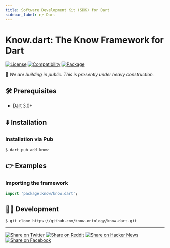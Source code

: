 ```yaml
---
title: Software Development Kit (SDK) for Dart
sidebar_label: 👉 Dart
---
```


# Know.dart: The Know Framework for Dart

[![License](https://img.shields.io/badge/license-Public%20Domain-blue.svg)](https://unlicense.org)
[![Compatibility](https://img.shields.io/badge/dart-3.0%2B-blue)](https://pub.dev/packages/know)
[![Package](https://img.shields.io/pub/v/know)](https://pub.dev/packages/know)

🚧 _We are building in public. This is presently under heavy construction._

## 🛠️ Prerequisites

- [Dart](https://dart.dev) 3.0+

## ⬇️ Installation

### Installation via Pub

```console
$ dart pub add know
```

## 👉 Examples

### Importing the framework

```dart
import 'package:know/know.dart';
```

## 👨‍💻 Development

```console
$ git clone https://github.com/know-ontology/know.dart.git
```

- - -

[![Share on Twitter](https://img.shields.io/badge/share%20on-twitter-03A9F4?logo=twitter)](https://twitter.com/share?url=https://github.com/know-ontology/know.dart&text=Know.dart:%20The%20Know%20Framework%20for%20Dart)
[![Share on Reddit](https://img.shields.io/badge/share%20on-reddit-red?logo=reddit)](https://reddit.com/submit?url=https://github.com/know-ontology/know.dart&title=Know.dart:%20The%20Know%20Framework%20for%20Dart)
[![Share on Hacker News](https://img.shields.io/badge/share%20on-hacker%20news-orange?logo=ycombinator)](https://news.ycombinator.com/submitlink?u=https://github.com/know-ontology/know.dart&t=Know.dart:%20The%20Know%20Framework%20for%20Dart)
[![Share on Facebook](https://img.shields.io/badge/share%20on-facebook-1976D2?logo=facebook)](https://www.facebook.com/sharer/sharer.php?u=https://github.com/know-ontology/know.dart)
